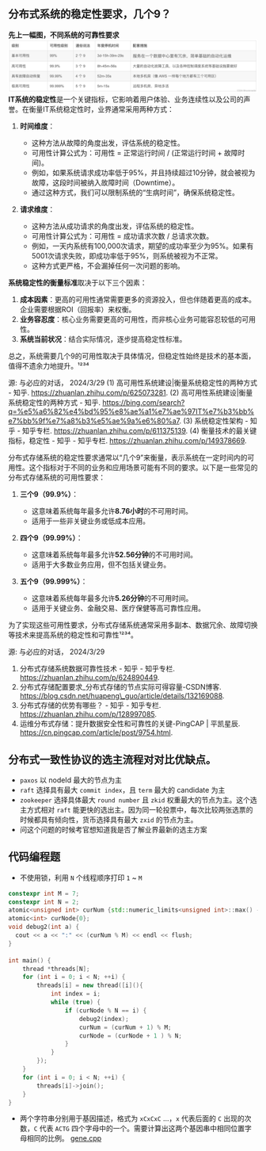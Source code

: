 ## 分布式系统的稳定性要求，几个9？
**先上一幅图，不同系统的可靠性要求**
![不同系统的可靠性要求](/img/2024-03-28-jobs-interview.ha-num-of-9-requirement.png)
**IT系统的稳定性**是一个关键指标，它影响着用户体验、业务连续性以及公司的声誉。在衡量IT系统稳定性时，业界通常采用两种方式：

1. **时间维度**：
    - 这种方法从故障的角度出发，评估系统的稳定性。
    - 可用性计算公式为：可用性 = 正常运行时间 / (正常运行时间 + 故障时间)。
    - 例如，如果系统请求成功率低于95%，并且持续超过10分钟，就会被视为故障，这段时间被纳入故障时间（Downtime）。
    - 通过这种方式，我们可以限制系统的“生病时间”，确保系统稳定性。

2. **请求维度**：
    - 这种方法从成功请求的角度出发，评估系统的稳定性。
    - 可用性计算公式为：可用性 = 成功请求次数 / 总请求次数。
    - 例如，一天内系统有100,000次请求，期望的成功率至少为95%。如果有5001次请求失败，即成功率低于95%，则系统被视为不正常。
    - 这种方式更严格，不会漏掉任何一次问题的影响。

**系统稳定性的衡量标准**取决于以下三个因素：
1. **成本因素**：更高的可用性通常需要更多的资源投入，但也伴随着更高的成本。企业需要根据ROI（回报率）来权衡。
2. **业务容忍度**：核心业务需要更高的可用性，而非核心业务可能容忍较低的可用性。
3. **系统当前状况**：结合实际情况，逐步提高稳定性标准。

总之，系统需要几个9的可用性取决于具体情况，但稳定性始终是技术的基本面，值得不遗余力地提升。¹²³⁴

源: 与必应的对话， 2024/3/29
(1) 高可用性系统建设|衡量系统稳定性的两种方式 - 知乎. https://zhuanlan.zhihu.com/p/625073281.
(2) 高可用性系统建设|衡量系统稳定性的两种方式 - 知乎. https://bing.com/search?q=%e5%a6%82%e4%bd%95%e8%ae%a1%e7%ae%97IT%e7%b3%bb%e7%bb%9f%e7%a8%b3%e5%ae%9a%e6%80%a7.
(3) 系统稳定性架构 - 知乎 - 知乎专栏. https://zhuanlan.zhihu.com/p/611375139.
(4) 衡量技术的最关键指标，稳定性 - 知乎 - 知乎专栏. https://zhuanlan.zhihu.com/p/149378669.

分布式存储系统的稳定性要求通常以“几个9”来衡量，表示系统在一定时间内的可用性。这个指标对于不同的业务和应用场景可能有不同的要求。以下是一些常见的分布式存储系统的可用性要求：

1. **三个9（99.9%）**：
    - 这意味着系统每年最多允许**8.76小时**的不可用时间。
    - 适用于一些非关键业务或低成本应用。

2. **四个9（99.99%）**：
    - 这意味着系统每年最多允许**52.56分钟**的不可用时间。
    - 适用于大多数业务应用，但不包括关键业务。

3. **五个9（99.999%）**：
    - 这意味着系统每年最多允许**5.26分钟**的不可用时间。
    - 适用于关键业务、金融交易、医疗保健等高可靠性应用。

为了实现这些可用性要求，分布式存储系统通常采用多副本、数据冗余、故障切换等技术来提高系统的稳定性和可靠性¹²³⁴。

源: 与必应的对话， 2024/3/29
1. 分布式存储系统数据可靠性技术 - 知乎 - 知乎专栏. https://zhuanlan.zhihu.com/p/624890449.
2. 分布式存储配置要求\_分布式存储的节点实际可得容量-CSDN博客. https://blog.csdn.net/huapeng\_guo/article/details/132169088.
3. 分布式存储的优势有哪些？ - 知乎 - 知乎专栏. https://zhuanlan.zhihu.com/p/128997085.
4. 运维分布式存储：提升数据安全性和可靠性的关键-PingCAP | 平凯星辰. https://cn.pingcap.com/article/post/9754.html.

## 分布式一致性协议的选主流程对对比优缺点。
 - `paxos` 以 nodeId 最大的节点为主
 - `raft` 选择具有最大 `commit index`，且 `term` 最大的 candidate 为主
 - `zookeeper` 选择具体最大 `round number` 且 `zkid` 权重最大的节点为主。这个选主方式相对 `raft` 能更快的选出主。因为同一轮投票中，每次比较两张选票的时候都具有倾向性，货币选择具有最大 `zxid` 的节点为主。
 - 问这个问题的时候考官想知道我是否了解业界最新的选主方案

## 代码编程题
 - 不使用锁，利用 `N` 个线程顺序打印 `1` ~ `M`

```cpp
constexpr int M = 7;
constexpr int N = 2;
atomic<unsigned int> curNum {std::numeric_limits<unsigned int>::max() - 9};
atomic<int> curNode{0};
void debug2(int a) {
  cout << a << ":" << (curNum % M) << endl << flush;
}

int main() {
    thread *threads[N];
    for (int i = 0; i < N; ++i) {
        threads[i] = new thread([i](){
            int index = i;
            while (true) {
                if (curNode % N == i) {
                    debug2(index);
                    curNum = (curNum + 1) % M;
                    curNode = (curNode + 1 ) % N;
                }
            }
        });
    }
    for (int i = 0; i < N; ++i) {
        threads[i]->join();
    }
}
```
 - 两个字符串分别用于基因描述，格式为 `xCxCxC` ...，`x` 代表后面的 `C` 出现的次数，`C` 代表 `ACTG` 四个字母中的一个。需要计算出这两个基因串中相同位置字母相同的比例。
    [gene.cpp](/codes/gene.cpp)